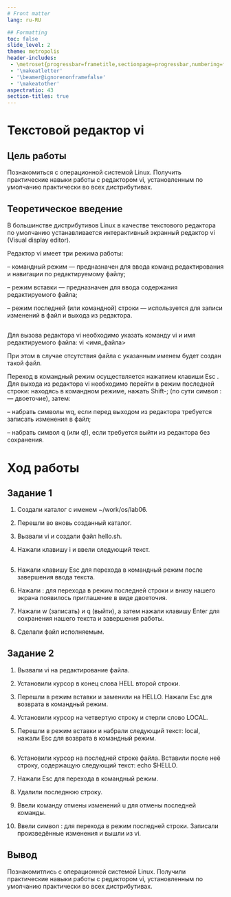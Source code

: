 ```yaml
---
# Front matter
lang: ru-RU

## Formatting
toc: false
slide_level: 2
theme: metropolis
header-includes: 
 - \metroset{progressbar=frametitle,sectionpage=progressbar,numbering=fraction}
 - '\makeatletter'
 - '\beamer@ignorenonframefalse'
 - '\makeatother'
aspectratio: 43
section-titles: true
---
```


# Текстовой редактор vi

## Цель работы

Познакомиться с операционной системой Linux. Получить практические навыки работы с редактором vi, установленным по умолчанию практически во всех дистрибутивах.

## Теоретическое введение

В большинстве дистрибутивов Linux в качестве текстового редактора по умолчанию
устанавливается интерактивный экранный редактор vi (Visual display editor).

Редактор vi имеет три режима работы:

– командный режим — предназначен для ввода команд редактирования и навигации по
редактируемому файлу;

– режим вставки — предназначен для ввода содержания редактируемого файла;

– режим последней (или командной) строки — используется для записи изменений в файл
и выхода из редактора.

##

Для вызова редактора vi необходимо указать команду vi и имя редактируемого файла:
vi <имя_файла>

При этом в случае отсутствия файла с указанным именем будет создан такой файл.

Переход в командный режим осуществляется нажатием клавиши Esc . Для выхода из
редактора vi необходимо перейти в режим последней строки: находясь в командном
режиме, нажать Shift-; (по сути символ : — двоеточие), затем:

– набрать символы wq, если перед выходом из редактора требуется записать изменения
в файл;

– набрать символ q (или q!), если требуется выйти из редактора без сохранения.

# Ход работы
## Задание 1

1. Создали каталог с именем ~/work/os/lab06.

2. Перешли во вновь созданный каталог.

3. Вызвали vi и создали файл hello.sh. 

4. Нажали клавишу i и ввели следующий текст. 

##

5. Нажали клавишу Esc для перехода в командный режим после завершения ввода текста.

6. Нажали : для перехода в режим последней строки и внизу нашего экрана появилось приглашение в виде двоеточия.

7. Нажали w (записать) и q (выйти), а затем нажали клавишу Enter для сохранения нашего текста и завершения работы.

8. Сделали файл исполняемым. 

## Задание 2

1. Вызвали vi на редактирование файла.

2. Установили курсор в конец слова HELL второй строки. 

3. Перешли в режим вставки и заменили на HELLO. Нажали Esc для возврата в командный режим.

4. Установили курсор на четвертую строку и стерли слово LOCAL.

5. Перешли в режим вставки и набрали следующий текст: local, нажали Esc для
возврата в командный режим.

##

6. Установили курсор на последней строке файла. Вставили после неё строку, содержащую
следующий текст: echo $HELLO. 

7. Нажали Esc для перехода в командный режим.

8. Удалили последнюю строку.

9. Ввели команду отмены изменений u для отмены последней команды.

10. Ввели символ : для перехода в режим последней строки. Записали произведённые изменения и вышли из vi. 

## Вывод

Познакомитлись с операционной системой Linux. Получили практические навыки работы с редактором vi, установленным по умолчанию практически во всех дистрибутивах.
